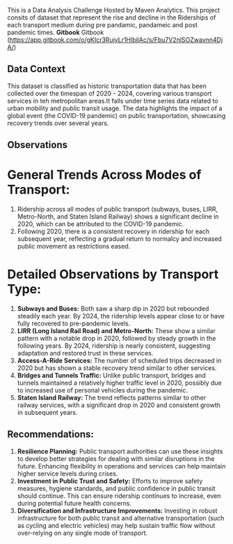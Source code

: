 This is a Data Analysis Challenge Hosted by Maven Analytics.
This project consits of dataset  that represent the rise and decline in the Riderships of each transport medium during pre pandamic, pandameic and post pandemic times.
**Gitbook**
Gitbook (https://app.gitbook.com/o/gKIcr3RujyLr1HlbilAc/s/Fbu7V2nlSOZwavnn4DjA/)

## Data Context 
This dataset is classified as historic transportation data that has been collected over the timespan of 2020 - 2024, covering various transport services in teh metropolitan areas.It falls under time series
data related to urban mobility and public transit usage.
The data highlights the impact of a global event (the COVID-19 pandemic) on public transportation, showcasing recovery trends over several years.
## Observations 
# General Trends Across Modes of Transport:

1) Ridership across all modes of public transport (subways, buses, LIRR, Metro-North, and Staten Island Railway) shows a significant decline in 2020, which can be attributed to the COVID-19 pandemic.
2) Following 2020, there is a consistent recovery in ridership for each subsequent year, reflecting a gradual return to normalcy and increased public movement as restrictions eased.
# Detailed Observations by Transport Type:
1) **Subways and Buses:** Both saw a sharp dip in 2020 but rebounded steadily each year. By 2024, the ridership levels appear close to or have fully recovered to pre-pandemic levels.
2) **LIRR (Long Island Rail Road) and Metro-North:** These show a similar pattern with a notable drop in 2020, followed by steady growth in the following years. By 2024, ridership is nearly consistent, suggesting adaptation and restored trust in these services.
3) **Access-A-Ride Services:** The number of scheduled trips decreased in 2020 but has shown a stable recovery trend similar to other services.
4) **Bridges and Tunnels Traffic:** Unlike public transport, bridges and tunnels maintained a relatively higher traffic level in 2020, possibly due to increased use of personal vehicles during the pandemic.
5) **Staten Island Railway:** The trend reflects patterns similar to other railway services, with a significant drop in 2020 and consistent growth in subsequent years.
## Recommendations:
1) **Resilience Planning:**
Public transport authorities can use these insights to develop better strategies for dealing with similar disruptions in the future. Enhancing flexibility in operations and services can help maintain higher service levels during crises.
2) **Investment in Public Trust and Safety:**
Efforts to improve safety measures, hygiene standards, and public confidence in public transit should continue. This can ensure ridership continues to increase, even during potential future health concerns.
3) **Diversification and Infrastructure Improvements:**
Investing in robust infrastructure for both public transit and alternative transportation (such as cycling and electric vehicles) may help sustain traffic flow without over-relying on any single mode of transport.

